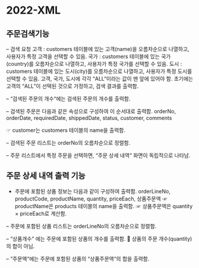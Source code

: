 # 2022-XML

## 주문검색기능
– 검색 요청
고객 : customers 테이블에 있는 고객(name)을 오름차순으로 나열하고, 사용자가 특정 고객을 선택할 수 있음.
국가 : customers 테이블에 있는 국가(country)를 오름차순으로 나열하고, 사용자가 특정 국가를 선택할 수 있음.
도시 : customers 테이블에 있는 도시(city)를 오름차순으로 나열하고, 사용자가 특정 도시를 선택할 수 있음.
고객, 국가, 도시에 각각 “ALL“이라는 값이 맨 앞에 있어야 함.
초기에는 고객의 “ALL”이 선택된 것으로 가정하고, 검색 결과를 출력함.

– “검색된 주문의 개수“에는 검색된 주문의 개수를 출력함.

– 검색된 주문은 다음과 같은 속성으로 구성하여 이 순서대로 출력함.
orderNo, orderDate, requiredDate, shippedDate, status, customer, comments

☞ customer는 customers 테이블의 name을 출력함.

– 검색된 주문 리스트는 orderNo의 오름차순으로 정렬함.

– 주문 리스트에서 특정 주문을 선택하면, “주문 상세 내역“ 화면이 독립적으로 나타남.

## 주문 상세 내역 출력 기능

- 주문에 포함된 상품 정보는 다음과 같이 구성하여 출력함.
orderLineNo, productCode, productName, quantity, priceEach, 상품주문액
☞ productName은 products 테이블의 name을 출력함. ☞ 상품주문액은 quantity × priceEach로 계산함.

– 주문에 포함된 상품 리스트는 orderLineNo의 오름차순으로 정렬함.

– “상품개수“ 에는 주문에 포함된 상품의 개수를 출력함.  상품의 주문 개수(quantity)의 합이 아님.

– “주문액“에는 주문에 포함된 상품의 “상품주문액“의 합을 출력함.
